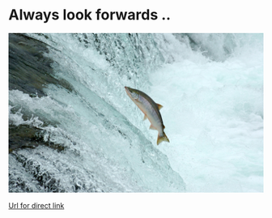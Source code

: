 # Always look forwards ..

![Always look forward..](05_gettyimages_157180039_medium_resized.jpg)

<a href="https://makarandm.github.io/sample_1"> Url for direct link </a>
